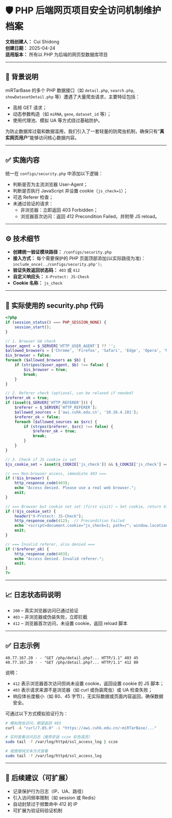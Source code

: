# 🛡️ PHP 后端网页项目安全访问机制维护档案

**文档创建人：** Cui Shidong  
**创建日期：** 2025-04-24  
**适用版本：** 所有以 PHP 为后端的网页型数据库项目

---

## 📌 背景说明

miRTarBase 的多个 PHP 数据接口（如 `detail.php`, `search.php`, `showDatasetDetail.php` 等）遭遇了大量爬虫请求，主要特征包括：

- 高频 GET 请求；
- 动态参数构造（如 `miRNA`, `gene`, `dataset_id` 等）；
- 使用代理池、模拟 UA 等方式绕过基础防护。

为防止数据库过载和数据滥用，我们引入了一套轻量的防爬虫机制，确保只有“**真实网页用户**”能够访问核心数据内容。

---

## ✅ 实施内容

统一在 `configs/security.php` 中添加以下逻辑：

- 判断是否为主流浏览器 User-Agent；
- 判断是否执行 JavaScript 并设置 cookie（`js_check=1`）；
- 可选 Referer 检查；
- 未通过验证的请求：
    - 非浏览器：立即返回 403 Forbidden；
    - 浏览器首次访问：返回 412 Precondition Failed，并附带 JS reload。

---

## ⚙️ 技术细节

- **创建统一验证模块路径：** `/configs/security.php`
- **接入方式：** 每个需要保护的 PHP 页面顶部添加(以实际路径为准)：  
  `include_once(../configs/security.php');`
- **验证失败返回状态码：** `403` 或 `412`
- **自定义响应头：** `X-Protect: JS-Check`
- **Cookie 名称：** `js_check`

---

## 🧩 实际使用的 security.php 代码

```php
<?php
if (session_status() === PHP_SESSION_NONE) {
    session_start();
}

// 1. Browser UA check
$user_agent = $_SERVER['HTTP_USER_AGENT'] ?? '';
$allowed_browsers = ['Chrome', 'Firefox', 'Safari', 'Edge', 'Opera', 'MSIE', 'Trident', 'Mozilla'];
$is_browser = false;
foreach ($allowed_browsers as $b) {
    if (stripos($user_agent, $b) !== false) {
        $is_browser = true;
        break;
    }
}

// 2. Referer check (optional, can be relaxed if needed)
$referer_ok = true;
if (isset($_SERVER['HTTP_REFERER'])) {
    $referer = $_SERVER['HTTP_REFERER'];
    $allowed_sources = ['awi.cuhk.edu.cn', '10.26.4.101'];
    $referer_ok = false;
    foreach ($allowed_sources as $src) {
        if (strpos($referer, $src) !== false) {
            $referer_ok = true;
            break;
        }
    }
}

// 3. Check if JS cookie is set
$js_cookie_set = isset($_COOKIE['js_check']) && $_COOKIE['js_check'] === '1';

// === Non-browser access, immediate 403 ===
if (!$is_browser) {
    http_response_code(403);
    echo "Access denied. Please use a real web browser.";
    exit;
}

// === Browser but cookie not set (first visit) → Set cookie, return 412 + JS reload ===
if (!$js_cookie_set) {
    header("X-Protect: JS-Check");
    http_response_code(412);  // Precondition Failed
    echo '<script>document.cookie="js_check=1; path=/"; window.location.reload();</script>';
    exit;
}

// === Invalid referer, also denied ===
if (!$referer_ok) {
    http_response_code(403);
    echo "Access denied. Invalid referer.";
    exit;
}
?>
```

---

## 📈 日志状态码说明

- `200` – 真实浏览器访问已通过验证
- `403` – 非浏览器或伪装失败，立即拦截
- `412` – 浏览器首次访问，未设置 cookie，返回 reload 脚本

---

## ✅ 日志示例

```
40.77.167.20 - - "GET /php/detail.php?... HTTP/1.1" 403 45
40.77.167.20 - - "GET /php/detail.php?... HTTP/1.1" 412 80
```

说明：  
- `412` 表示浏览器首次访问但尚未设置 cookie，返回设置 cookie 的 JS 脚本；  
- `403` 表示请求来源不是浏览器（如 curl 或伪装爬虫）或 UA 检查失败；  
- 响应体长度极小（如 80、45 字节），无实际数据或页面内容返回，确保数据安全。

可通过以下方式模拟验证行为：

```bash
# 模拟爬虫访问，期望返回 403
curl -A "curl/7.85.0" -i "https://awi.cuhk.edu.cn/~miRTarBase/..."

# 实时查看访问日志（推荐安装 ccze 彩色高亮）
sudo tail -f /var/log/httpd/ssl_access_log | ccze

# 或使用纯文本方式查看
sudo tail -f /var/log/httpd/ssl_access_log
```

---

## 🔄 后续建议（可扩展）

- 记录保护行为日志（IP、UA、路径）
- 引入访问频率限制（如 session 或 Redis）
- 自动封禁过于频繁命中 412 的 IP
- 可扩展为验证码验证机制
